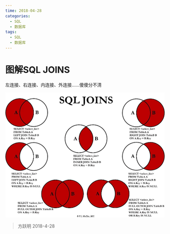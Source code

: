 ```yaml
---
time: 2018-04-28
categories:
  - SQL
  - 数据库
tags:
  - SQL
  - 数据库
---
```


# 图解SQL JOINS

左连接、右连接、内连接、外连接……傻傻分不清

![SQL JOINS](./assets/sql-joins.jpg)

> 方跃明
> 2018-4-28
